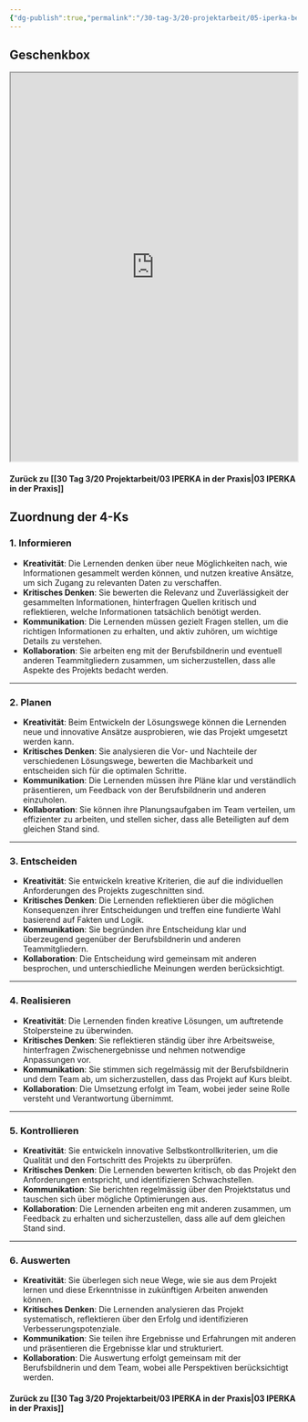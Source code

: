 ```yaml
---
{"dg-publish":true,"permalink":"/30-tag-3/20-projektarbeit/05-iperka-beispiel/"}
---
```


## Geschenkbox
<iframe src="https://drive.google.com/file/d/10AFRsDZbthDVOA4sLtb1nF4FbV3ZuOOc/preview" width="100%" height="680" allow="autoplay"></iframe>


#### Zurück zu [[30 Tag 3/20 Projektarbeit/03 IPERKA in der Praxis\|03 IPERKA in der Praxis]]
## Zuordnung der 4-Ks
### **1. Informieren**

- **Kreativität**: Die Lernenden denken über neue Möglichkeiten nach, wie Informationen gesammelt werden können, und nutzen kreative Ansätze, um sich Zugang zu relevanten Daten zu verschaffen.
- **Kritisches Denken**: Sie bewerten die Relevanz und Zuverlässigkeit der gesammelten Informationen, hinterfragen Quellen kritisch und reflektieren, welche Informationen tatsächlich benötigt werden.
- **Kommunikation**: Die Lernenden müssen gezielt Fragen stellen, um die richtigen Informationen zu erhalten, und aktiv zuhören, um wichtige Details zu verstehen.
- **Kollaboration**: Sie arbeiten eng mit der Berufsbildnerin und eventuell anderen Teammitgliedern zusammen, um sicherzustellen, dass alle Aspekte des Projekts bedacht werden.

---

### **2. Planen**

- **Kreativität**: Beim Entwickeln der Lösungswege können die Lernenden neue und innovative Ansätze ausprobieren, wie das Projekt umgesetzt werden kann.
- **Kritisches Denken**: Sie analysieren die Vor- und Nachteile der verschiedenen Lösungswege, bewerten die Machbarkeit und entscheiden sich für die optimalen Schritte.
- **Kommunikation**: Die Lernenden müssen ihre Pläne klar und verständlich präsentieren, um Feedback von der Berufsbildnerin und anderen einzuholen.
- **Kollaboration**: Sie können ihre Planungsaufgaben im Team verteilen, um effizienter zu arbeiten, und stellen sicher, dass alle Beteiligten auf dem gleichen Stand sind.

---

### **3. Entscheiden**

- **Kreativität**: Sie entwickeln kreative Kriterien, die auf die individuellen Anforderungen des Projekts zugeschnitten sind.
- **Kritisches Denken**: Die Lernenden reflektieren über die möglichen Konsequenzen ihrer Entscheidungen und treffen eine fundierte Wahl basierend auf Fakten und Logik.
- **Kommunikation**: Sie begründen ihre Entscheidung klar und überzeugend gegenüber der Berufsbildnerin und anderen Teammitgliedern.
- **Kollaboration**: Die Entscheidung wird gemeinsam mit anderen besprochen, und unterschiedliche Meinungen werden berücksichtigt.

---

### **4. Realisieren**

- **Kreativität**: Die Lernenden finden kreative Lösungen, um auftretende Stolpersteine zu überwinden.
- **Kritisches Denken**: Sie reflektieren ständig über ihre Arbeitsweise, hinterfragen Zwischenergebnisse und nehmen notwendige Anpassungen vor.
- **Kommunikation**: Sie stimmen sich regelmässig mit der Berufsbildnerin und dem Team ab, um sicherzustellen, dass das Projekt auf Kurs bleibt.
- **Kollaboration**: Die Umsetzung erfolgt im Team, wobei jeder seine Rolle versteht und Verantwortung übernimmt.

---

### **5. Kontrollieren**

- **Kreativität**: Sie entwickeln innovative Selbstkontrollkriterien, um die Qualität und den Fortschritt des Projekts zu überprüfen.
- **Kritisches Denken**: Die Lernenden bewerten kritisch, ob das Projekt den Anforderungen entspricht, und identifizieren Schwachstellen.
- **Kommunikation**: Sie berichten regelmässig über den Projektstatus und tauschen sich über mögliche Optimierungen aus.
- **Kollaboration**: Die Lernenden arbeiten eng mit anderen zusammen, um Feedback zu erhalten und sicherzustellen, dass alle auf dem gleichen Stand sind.

---

### **6. Auswerten**

- **Kreativität**: Sie überlegen sich neue Wege, wie sie aus dem Projekt lernen und diese Erkenntnisse in zukünftigen Arbeiten anwenden können.
- **Kritisches Denken**: Die Lernenden analysieren das Projekt systematisch, reflektieren über den Erfolg und identifizieren Verbesserungspotenziale.
- **Kommunikation**: Sie teilen ihre Ergebnisse und Erfahrungen mit anderen und präsentieren die Ergebnisse klar und strukturiert.
- **Kollaboration**: Die Auswertung erfolgt gemeinsam mit der Berufsbildnerin und dem Team, wobei alle Perspektiven berücksichtigt werden.

#### Zurück zu [[30 Tag 3/20 Projektarbeit/03 IPERKA in der Praxis\|03 IPERKA in der Praxis]]